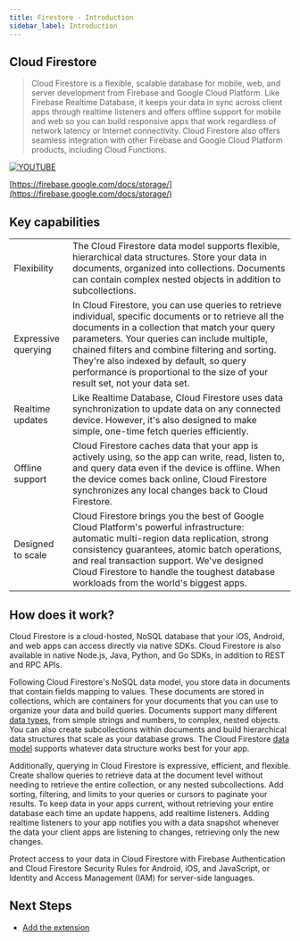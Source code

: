 ```yaml
---
title: Firestore - Introduction
sidebar_label: Introduction
---
```


## Cloud Firestore

> Cloud Firestore is a flexible, scalable database for mobile, web, and server development from Firebase and Google Cloud Platform. Like Firebase Realtime Database, it keeps your data in sync across client apps through realtime listeners and offers offline support for mobile and web so you can build responsive apps that work regardless of network latency or Internet connectivity. Cloud Firestore also offers seamless integration with other Firebase and Google Cloud Platform products, including Cloud Functions.

[![YOUTUBE](https://img.youtube.com/vi/QcsAb2RR52c/0.jpg)](https://www.youtube.com/watch?v=QcsAb2RR52c)

[https://firebase.google.com/docs/storage/](https://firebase.google.com/docs/storage/)

## Key capabilities

|                     |                                                                                                                                                                                                                                                                                                                                                                                      |
| ------------------- | ------------------------------------------------------------------------------------------------------------------------------------------------------------------------------------------------------------------------------------------------------------------------------------------------------------------------------------------------------------------------------------ |
| Flexibility         | The Cloud Firestore data model supports flexible, hierarchical data structures. Store your data in documents, organized into collections. Documents can contain complex nested objects in addition to subcollections.                                                                                                                                                                |
| Expressive querying | In Cloud Firestore, you can use queries to retrieve individual, specific documents or to retrieve all the documents in a collection that match your query parameters. Your queries can include multiple, chained filters and combine filtering and sorting. They're also indexed by default, so query performance is proportional to the size of your result set, not your data set. |
| Realtime updates    | Like Realtime Database, Cloud Firestore uses data synchronization to update data on any connected device. However, it's also designed to make simple, one-time fetch queries efficiently.                                                                                                                                                                                            |
| Offline support     | Cloud Firestore caches data that your app is actively using, so the app can write, read, listen to, and query data even if the device is offline. When the device comes back online, Cloud Firestore synchronizes any local changes back to Cloud Firestore.                                                                                                                         |
| Designed to scale   | Cloud Firestore brings you the best of Google Cloud Platform's powerful infrastructure: automatic multi-region data replication, strong consistency guarantees, atomic batch operations, and real transaction support. We've designed Cloud Firestore to handle the toughest database workloads from the world's biggest apps.                                                       |

## How does it work?

Cloud Firestore is a cloud-hosted, NoSQL database that your iOS, Android, and web apps can access directly via native SDKs. Cloud Firestore is also available in native Node.js, Java, Python, and Go SDKs, in addition to REST and RPC APIs.

Following Cloud Firestore's NoSQL data model, you store data in documents that contain fields mapping to values. These documents are stored in collections, which are containers for your documents that you can use to organize your data and build queries. Documents support many different [data types](https://firebase.google.com/docs/firestore/manage-data/data-types), from simple strings and numbers, to complex, nested objects. You can also create subcollections within documents and build hierarchical data structures that scale as your database grows. The Cloud Firestore [data model](https://firebase.google.com/docs/firestore/data-model) supports whatever data structure works best for your app.

Additionally, querying in Cloud Firestore is expressive, efficient, and flexible. Create shallow queries to retrieve data at the document level without needing to retrieve the entire collection, or any nested subcollections. Add sorting, filtering, and limits to your queries or cursors to paginate your results. To keep data in your apps current, without retrieving your entire database each time an update happens, add realtime listeners. Adding realtime listeners to your app notifies you with a data snapshot whenever the data your client apps are listening to changes, retrieving only the new changes.

Protect access to your data in Cloud Firestore with Firebase Authentication and Cloud Firestore Security Rules for Android, iOS, and JavaScript, or Identity and Access Management (IAM) for server-side languages.

## Next Steps

- [Add the extension](add-the-extension.mdx)
